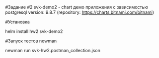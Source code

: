 #Задание #2
svk-demo2 - chart демо приложения с зависимостью postgresql version: 9.8.7 (repository: https://charts.bitnami.com/bitnami)

#Установка

helm install hw2 svk-demo2 

#Запуск тестов newman

newman run svk-hw2.postman_collection.json


